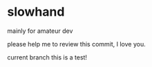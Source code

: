 # slowhand
mainly for amateur dev

please help me to review this commit, I love you.

current branch this is a test!

